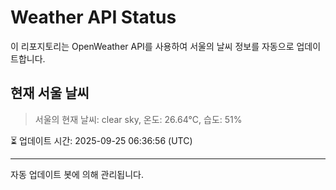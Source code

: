 
# Weather API Status

이 리포지토리는 OpenWeather API를 사용하여 서울의 날씨 정보를 자동으로 업데이트합니다.

## 현재 서울 날씨
> 서울의 현재 날씨: clear sky, 온도: 26.64°C, 습도: 51%

⏳ 업데이트 시간: 2025-09-25 06:36:56 (UTC)

---
자동 업데이트 봇에 의해 관리됩니다.
